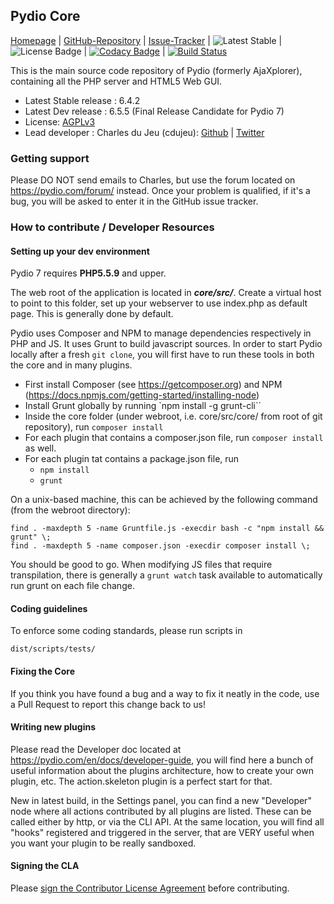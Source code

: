 ## Pydio Core

[Homepage](https://pydio.com/) |
[GitHub-Repository](https://github.com/pydio/pydio-core) |
[Issue-Tracker](https://github.com/pydio/pydio-core/issues) 
| ![Latest Stable](https://img.shields.io/badge/stable-6.4.2-brightgreen.svg) 
| ![License Badge](https://img.shields.io/badge/License-AGPL%203%2B-blue.svg)
| [![Codacy Badge](https://api.codacy.com/project/badge/3b5cafea44e949e789d1928687e04032)](https://www.codacy.com/app/charles_3085/pydio-core) 
|  [![Build Status](https://travis-ci.org/pydio/pydio-core.svg)](https://travis-ci.org/pydio/pydio-core) 

This is the main source code repository of Pydio (formerly AjaXplorer), containing all the PHP server and HTML5 Web GUI.

* Latest Stable release : 6.4.2
* Latest Dev release : 6.5.5 (Final Release Candidate for Pydio 7)
* License: [AGPLv3](https://www.gnu.org/licenses/agpl.html)
* Lead developer  : Charles du Jeu (cdujeu): [Github](https://github.com/cdujeu) | [Twitter](https://twitter.com/Pydio)


### Getting support

Please DO NOT send emails to Charles, but use the forum located on https://pydio.com/forum/ instead. Once your problem is qualified, if it's a bug, you will be asked to enter it in the GitHub issue tracker.

### How to contribute / Developer Resources

#### Setting up your dev environment

Pydio 7 requires **PHP5.5.9** and upper. 

The web root of the application is located in ***core/src/***. Create a virtual host to point to this folder, set up your webserver to use index.php as default page. This is generally done by default. 

Pydio uses Composer and NPM to manage dependencies respectively in PHP and JS. It uses Grunt to build javascript sources. In order to start Pydio locally after a fresh `git clone`, you will first have to run these tools in both the core and in many plugins. 

 - First install Composer (see https://getcomposer.org) and NPM (https://docs.npmjs.com/getting-started/installing-node)
 - Install Grunt globally by running `npm install -g grunt-cli``
 - Inside the core folder (under webroot, i.e. core/src/core/ from root of git repository), run `composer install`
 - For each plugin that contains a composer.json file, run `composer install` as well.
 - For each plugin tat contains a package.json file, run
   - `npm install`
   - `grunt`

On a unix-based machine, this can be achieved by the following command (from the webroot directory):  
```
find . -maxdepth 5 -name Gruntfile.js -execdir bash -c "npm install && grunt" \;  
find . -maxdepth 5 -name composer.json -execdir composer install \;
```

You should be good to go. When modifying JS files that require transpilation, there is generally a `grunt watch` task available to automatically run grunt on each file change.


#### Coding guidelines

To enforce some coding standards, please run scripts in
```
dist/scripts/tests/
```

#### Fixing the Core

If you think you have found a bug and a way to fix it neatly in the code, use a Pull Request to report this change back to us! 

#### Writing new plugins

Please read the Developer doc located at https://pydio.com/en/docs/developer-guide, you will find here a bunch of useful information about the plugins architecture, how to create your own plugin, etc. The action.skeleton plugin is a perfect start for that. 

New in latest build, in the Settings panel, you can find a new "Developer" node where all actions contributed by all plugins are listed. These can be called either by http, or via the CLI API. At the same location, you will find all "hooks" registered and triggered in the server, that are VERY useful when you want your plugin to be really sandboxed.  

#### Signing the CLA

Please [sign the Contributor License Agreement](https://pydio.com/en/community/contribute/contributor-license-agreement-cla) before contributing.
